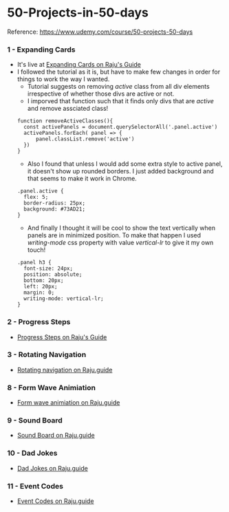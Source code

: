 # 50-Projects-in-50-days

Reference: https://www.udemy.com/course/50-projects-50-days

### 1 - Expanding Cards

- It's live at [Expanding Cards on Raju's Guide](https://raju.guide/1-expanding-cards)
- I followed the tutorial as it is, but have to make few changes in order for things to work the way I wanted.
  - Tutorial suggests on removing _active_ class from all div elements irrespective of whether those divs are active or not.
  - I imporved that function such that it finds only divs that are _active_ and remove assciated class!
  ```
  function removeActiveClasses(){
    const activePanels = document.querySelectorAll('.panel.active')
    activePanels.forEach( panel => {
        panel.classList.remove('active')
    })
  }
  ```
  - Also I found that unless I would add some extra style to active panel, it doesn't show up rounded borders. I just added background and that seems to make it work in Chrome.
  ```
  .panel.active {
    flex: 5;
    border-radius: 25px;
    background: #73AD21;
  }
  ```
  - And finally I thought it will be cool to show the text vertically when panels are in minimized position. To make that happen I used _writing-mode_ css property with value _vertical-lr_ to give it my own touch!
  ```
  .panel h3 {
    font-size: 24px;
    position: absolute;
    bottom: 20px;
    left: 20px;
    margin: 0;
    writing-mode: vertical-lr;
  }
  ```

### 2 - Progress Steps

- [Progress Steps on Raju's Guide](https://raju.guide/2-progress-steps)

### 3 - Rotating Navigation

- [Rotating navigation on Raju.guide](https://raju.guide/3-rotating-navigation)

### 8 - Form Wave Animiation

- [Form wave animiation on Raju.guide](https://raju.guide/8-form-wave-animation)

### 9 - Sound Board

- [Sound Board on Raju.guide](https://raju.guide/9-sound-board/)

### 10 - Dad Jokes

- [Dad Jokes on Raju.guide](https://raju.guide/jokes)

### 11 - Event Codes

- [Event Codes on Raju.guide](https://raju.guide/eventcodes)

